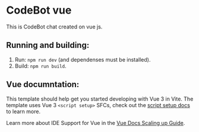 # CodeBot vue
This is CodeBot chat created on vue js.

## Running and building:
1. Run: ```npm run dev``` (and dependenses must be installed).
2. Build: ```npm run build```.

## Vue documntation:
This template should help get you started developing with Vue 3 in Vite. The template uses Vue 3 `<script setup>` SFCs, check out the [script setup docs](https://v3.vuejs.org/api/sfc-script-setup.html#sfc-script-setup) to learn more.

Learn more about IDE Support for Vue in the [Vue Docs Scaling up Guide](https://vuejs.org/guide/scaling-up/tooling.html#ide-support).